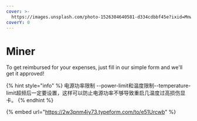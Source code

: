 ```yaml
---
cover: >-
  https://images.unsplash.com/photo-1526304640581-d334cdbbf45e?ixid=MnwxMjA3fDB8MHxwaG90by1wYWdlfHx8fGVufDB8fHx8&ixlib=rb-1.2.1&auto=format&fit=crop&w=2970&q=80
coverY: 0
---
```


# Miner

To get reimbursed for your expenses, just fill in our simple form and we'll get it approved!

{% hint style="info" %}
电源功率限制 --power-limit和温度限制--temperature-limit超频后一定要设置，这样可以防止电源功率不够导致重启几温度过高损伤显卡。
{% endhint %}

{% embed url="https://2w3pnm4iy73.typeform.com/to/e51Urcwb" %}
